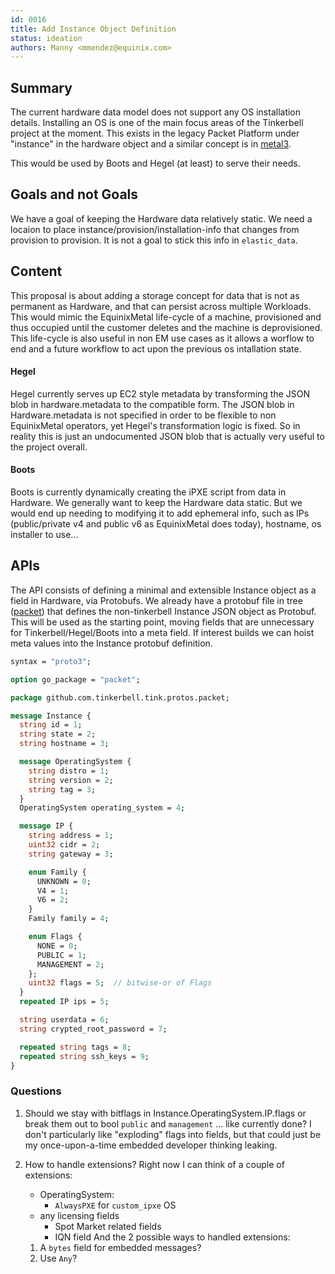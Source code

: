 ```yaml
---
id: 0016
title: Add Instance Object Definition
status: ideation
authors: Manny <mmendez@equinix.com>
---
```


## Summary

The current hardware data model does not support any OS installation details.
Installing an OS is one of the main focus areas of the Tinkerbell project at the moment.
This exists in the legacy Packet Platform under "instance" in the hardware object and a similar concept is in [metal3][metal3].

This would be used by Boots and Hegel (at least) to serve their needs.

## Goals and not Goals

We have a goal of keeping the Hardware data relatively static.
We need a locaion to place instance/provision/installation-info that changes from provision to provision.
It is not a goal to stick this info in `elastic_data`.

## Content

This proposal is about adding a storage concept for data that is not as permanent as Hardware, and that can persist across multiple Workloads.
This would mimic the EquinixMetal life-cycle of a machine, provisioned and thus occupied until the customer deletes and the machine is deprovisioned.
This life-cycle is also useful in non EM use cases as it allows a worflow to end and a future workflow to act upon the previous os intallation state.

#### Hegel

Hegel currently serves up EC2 style metadata by transforming the JSON blob in hardware.metadata to the compatible form.
The JSON blob in Hardware.metadata is not specified in order to be flexible to non EquinixMetal operators, yet Hegel's transformation logic is fixed.
So in reality this is just an undocumented JSON blob that is actually very useful to the project overall.

#### Boots

Boots is currently dynamically creating the iPXE script from data in Hardware.
We generally want to keep the Hardware data static.
But we would end up needing to modifying it to add ephemeral info, such as IPs (public/private v4 and public v6 as EquinixMetal does today), hostname, os installer to use...

## APIs

The API consists of defining a minimal and extensible Instance object as a field in Hardware, via Protobufs.
We already have a protobuf file in tree ([packet][packet]) that defines the non-tinkerbell Instance JSON object as Protobuf.
This will be used as the starting point, moving fields that are unnecessary for Tinkerbell/Hegel/Boots into a meta field.
If interest builds we can hoist meta values into the Instance protobuf definition.

```protobuf
syntax = "proto3";

option go_package = "packet";

package github.com.tinkerbell.tink.protos.packet;

message Instance {
  string id = 1;
  string state = 2;
  string hostname = 3;

  message OperatingSystem {
    string distro = 1;
    string version = 2;
    string tag = 3;
  }
  OperatingSystem operating_system = 4;

  message IP {
    string address = 1;
    uint32 cidr = 2;
    string gateway = 3;

    enum Family {
      UNKNOWN = 0;
      V4 = 1;
      V6 = 2;
    }
    Family family = 4;

    enum Flags {
      NONE = 0;
      PUBLIC = 1;
      MANAGEMENT = 2;
    };
    uint32 flags = 5;  // bitwise-or of Flags
  }
  repeated IP ips = 5;

  string userdata = 6;
  string crypted_root_password = 7;

  repeated string tags = 8;
  repeated string ssh_keys = 9;
}
```

### Questions

1. Should we stay with bitflags in Instance.OperatingSystem.IP.flags or break them out to bool `public` and `management` ... like currently done?
   I don't particularly like "exploding" flags into fields, but that could just be my once-upon-a-time embedded developer thinking leaking.

2. How to handle extensions?
   Right now I can think of a couple of extensions:
      * OperatingSystem:
        * `AlwaysPXE` for `custom_ipxe` OS
	* any licensing fields
      * Spot Market related fields
      * IQN field
   And the 2 possible ways to handled extensions:
    1. A `bytes` field for embedded messages?
    2. Use `Any`?

[metal3]: https://github.com/metal3-io/baremetal-operator/blob/master/docs/api.md#provisioning
[packet]: https://github.com/tinkerbell/tink/tree/f5cdb83338d6961fb7c4c940918892b639126d0a/protos/packet
